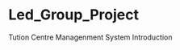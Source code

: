 # Led_Group_Project
                                                      
                                                      
  Tution Centre Managenment System 
Introduction
        
